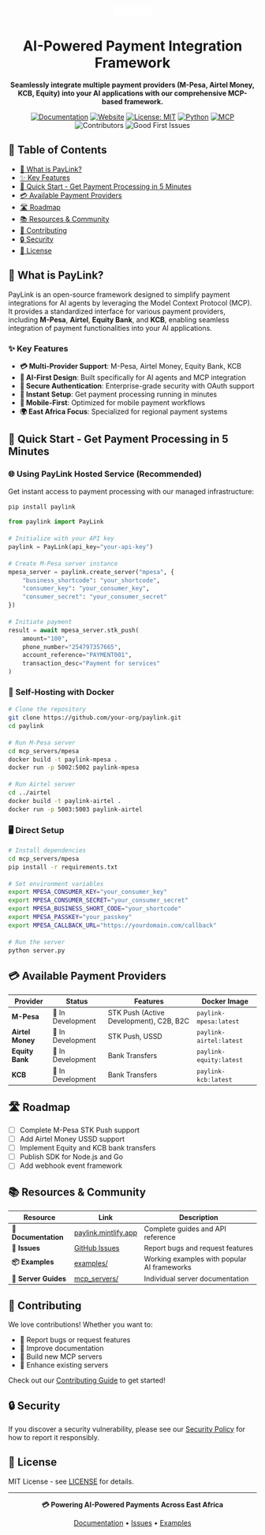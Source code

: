 <div align="center">
  <picture>
    <img src="docs/logo/light.svg" width="80" alt="PayLink Logo">
  </picture>
</div>

<h1 align="center">AI-Powered Payment Integration Framework</h1>
<p align="center"><strong>Seamlessly integrate multiple payment providers (M-Pesa, Airtel Money, KCB, Equity) into your AI applications with our comprehensive MCP-based framework.</strong></p>

<div align="center">

[![Documentation](https://img.shields.io/badge/Documentation-📖-green)](https://paylink.mintlify.app/)
[![Website](https://img.shields.io/badge/Website-🌐-purple)](https://paylink.mintlify.app/)
[![License: MIT](https://img.shields.io/badge/License-MIT-blue.svg)](LICENSE)
[![Python](https://img.shields.io/badge/Python-3.8+-blue.svg)](https://python.org)
[![MCP](https://img.shields.io/badge/MCP-Protocol-orange.svg)](https://modelcontextprotocol.io)
![Contributors](https://img.shields.io/github/contributors/paylinkmcp/paylink)
![Good First Issues](https://img.shields.io/github/issues/paylinkmcp/paylink/good%20first%20issue)

</div>

## 📑 Table of Contents
- [🚀 What is PayLink?](#-what-is-paylink)
- [✨ Key Features](#-key-features)
- [🚀 Quick Start - Get Payment Processing in 5 Minutes](#-quick-start---get-payment-processing-in-5-minutes)
- [💳 Available Payment Providers](#-available-payment-providers)
- [🛣️ Roadmap](#️-roadmap)
- [📚 Resources & Community](#-resources--community)
- [🤝 Contributing](#-contributing)
- [🔒 Security](#-security)
- [📜 License](#-license)

## 🚀 What is PayLink?

PayLink is an open-source framework designed to simplify payment integrations for AI agents by leveraging the Model Context Protocol (MCP). It provides a standardized interface for various payment providers, including **M-Pesa**, **Airtel**, **Equity Bank**, and **KCB**, enabling seamless integration of payment functionalities into your AI applications.

### ✨ Key Features

- **💳 Multi-Provider Support**: M-Pesa, Airtel Money, Equity Bank, KCB
- **🤖 AI-First Design**: Built specifically for AI agents and MCP integration
- **🔐 Secure Authentication**: Enterprise-grade security with OAuth support
- **🚀 Instant Setup**: Get payment processing running in minutes
- **📱 Mobile-First**: Optimized for mobile payment workflows
- **🌍 East Africa Focus**: Specialized for regional payment systems

## 🚀 Quick Start - Get Payment Processing in 5 Minutes

### 🌐 Using PayLink Hosted Service (Recommended)

Get instant access to payment processing with our managed infrastructure:

```bash
pip install paylink
```

```python
from paylink import PayLink

# Initialize with your API key
paylink = PayLink(api_key="your-api-key")

# Create M-Pesa server instance
mpesa_server = paylink.create_server("mpesa", {
    "business_shortcode": "your_shortcode",
    "consumer_key": "your_consumer_key",
    "consumer_secret": "your_consumer_secret"
})

# Initiate payment
result = await mpesa_server.stk_push(
    amount="100",
    phone_number="254797357665",
    account_reference="PAYMENT001",
    transaction_desc="Payment for services"
)
```

### 🐳 Self-Hosting with Docker

```bash
# Clone the repository
git clone https://github.com/your-org/paylink.git
cd paylink

# Run M-Pesa server
cd mcp_servers/mpesa
docker build -t paylink-mpesa .
docker run -p 5002:5002 paylink-mpesa

# Run Airtel server
cd ../airtel
docker build -t paylink-airtel .
docker run -p 5003:5003 paylink-airtel
```

### 🖥️ Direct Setup

```bash
# Install dependencies
cd mcp_servers/mpesa
pip install -r requirements.txt

# Set environment variables
export MPESA_CONSUMER_KEY="your_consumer_key"
export MPESA_CONSUMER_SECRET="your_consumer_secret"
export MPESA_BUSINESS_SHORT_CODE="your_shortcode"
export MPESA_PASSKEY="your_passkey"
export MPESA_CALLBACK_URL="https://yourdomain.com/callback"

# Run the server
python server.py
```

## 💳 Available Payment Providers

| Provider | Status | Features | Docker Image |
|----------|--------|----------|--------------|
| **M-Pesa** | 🚧 In Development | STK Push (Active Development), C2B, B2C | `paylink-mpesa:latest` |
| **Airtel Money** | 🚧 In Development | STK Push, USSD | `paylink-airtel:latest` |
| **Equity Bank** | 🚧 In Development | Bank Transfers | `paylink-equity:latest` |
| **KCB** | 🚧 In Development | Bank Transfers | `paylink-kcb:latest` |

## 🛣️ Roadmap

- [ ] Complete M-Pesa STK Push support
- [ ] Add Airtel Money USSD support
- [ ] Implement Equity and KCB bank transfers
- [ ] Publish SDK for Node.js and Go
- [ ] Add webhook event framework

## 📚 Resources & Community

| Resource | Link | Description |
|----------|------|-------------|
| **📖 Documentation** | [paylink.mintlify.app](https://paylink-1220482c.mintlify.app/) | Complete guides and API reference |
| **🐛 Issues** | [GitHub Issues](https://github.com/paylinkmcp/paylink/issues) | Report bugs and request features |
| **📦 Examples** | [examples/](examples/) | Working examples with popular AI frameworks |
| **🔧 Server Guides** | [mcp_servers/](mcp_servers/) | Individual server documentation |

## 🤝 Contributing

We love contributions! Whether you want to:
- 🐛 Report bugs or request features
- 📝 Improve documentation  
- 🔧 Build new MCP servers
- 🎨 Enhance existing servers

Check out our [Contributing Guide](CONTRIBUTING.md) to get started!

## 🔒 Security

If you discover a security vulnerability, please see our [Security Policy](SECURITY.md) for how to report it responsibly.

## 📜 License

MIT License - see [LICENSE](LICENSE) for details.

---

<div align="center">
  <p><strong>💳 Powering AI-Powered Payments Across East Africa</strong></p>
  <p>
    <a href="https://paylink-1220482c.mintlify.app/">Documentation</a> •
    <a href="https://github.com/paylinkmcp/paylink/issues">Issues</a> •
    <a href="examples/">Examples</a>
  </p>
</div>
